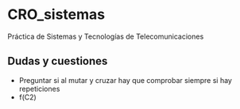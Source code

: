 # CRO_sistemas
Práctica de Sistemas y Tecnologías de Telecomunicaciones


## Dudas y cuestiones
-   Preguntar si al mutar y cruzar hay que comprobar siempre si hay repeticiones
-   f(C2)